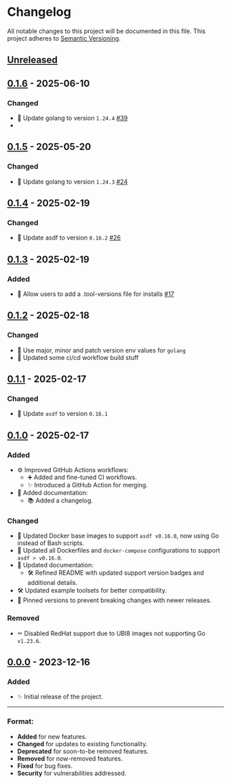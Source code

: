 # Changelog

All notable changes to this project will be documented in this file.
This project adheres to [Semantic Versioning](https://semver.org/spec/v2.0.0.html).

## [Unreleased]

## [0.1.6] - 2025-06-10
### Changed
- 📌 Update golang to version `1.24.4` [#39](https://github.com/jrosco/docker-container-asdf/pull/39)
- 
## [0.1.5] - 2025-05-20
### Changed
- 📌 Update golang to version `1.24.3` [#24](https://github.com/jrosco/docker-container-asdf/pull/24)
  
## [0.1.4] - 2025-02-19
### Changed
- 📌 Update asdf to version `0.16.2` [#26](https://github.com/jrosco/docker-container-asdf/pull/26)

## [0.1.3] - 2025-02-19
### Added
- 🍻 Allow users to add a .tool-versions file for installs [#17](https://github.com/jrosco/docker-container-asdf/pull/17)

## [0.1.2] - 2025-02-18
### Changed
- :wrench: Use major, minor and patch version env values for `golang`
- :green_heart: Updated some ci/cd workflow build stuff

## [0.1.1] - 2025-02-17
### Changed
- :pushpin: Update `asdf` to version `0.16.1`

## [0.1.0] - 2025-02-17
### Added
- ⚙️ Improved GitHub Actions workflows:
  - ➕ Added and fine-tuned CI workflows.
  - :sparkles: Introduced a GitHub Action for merging.
- :memo: Added documentation:
  - 📚 Added a changelog.
### Changed
- :wrench: Updated Docker base images to support `asdf v0.16.0`, now using Go instead of Bash scripts.
- :wrench: Updated all Dockerfiles and `docker-compose` configurations to support `asdf > v0.16.0`.
- :memo: Updated documentation:
  - 🛠️ Refined README with updated support version badges and additional details.
- 🛠️ Updated example toolsets for better compatibility.
- :pushpin: Pinned versions to prevent breaking changes with newer releases.
### Removed
- :coffin: Disabled RedHat support due to UBI8 images not supporting Go `v1.23.6`.

## [0.0.0] - 2023-12-16
### Added
- :sparkles: Initial release of the project.

---

### Format:
- **Added** for new features.
- **Changed** for updates to existing functionality.
- **Deprecated** for soon-to-be removed features.
- **Removed** for now-removed features.
- **Fixed** for bug fixes.
- **Security** for vulnerabilities addressed.

[Unreleased]: https://github.com/jrosco/docker-container-asdf/compare/main...HEAD
[0.0.0]: https://github.com/jrosco/docker-container-asdf/compare/0.0.0...HEAD
[0.1.0]: https://github.com/jrosco/docker-container-asdf/compare/0.0.0...0.1.0
[0.1.1]: https://github.com/jrosco/docker-container-asdf/compare/0.1.0...0.1.1
[0.1.2]: https://github.com/jrosco/docker-container-asdf/compare/0.1.1...0.1.2
[0.1.3]: https://github.com/jrosco/docker-container-asdf/compare/0.1.2...0.1.3
[0.1.4]: https://github.com/jrosco/docker-container-asdf/compare/0.1.3...0.1.4
[0.1.5]: https://github.com/jrosco/docker-container-asdf/compare/0.1.4...0.1.5
[0.1.6]: https://github.com/jrosco/docker-container-asdf/compare/0.1.5...0.1.6
